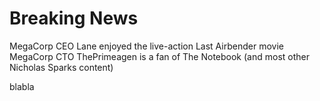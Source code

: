 # Breaking News

MegaCorp CEO Lane enjoyed the live-action Last Airbender movie
MegaCorp CTO ThePrimeagen is a fan of The Notebook (and most other Nicholas Sparks content)

blabla